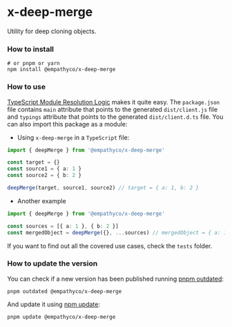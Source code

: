 # x-deep-merge

Utility for deep cloning objects.

### How to install

```
# or pnpm or yarn
npm install @empathyco/x-deep-merge
```

### How to use

[TypeScript Module Resolution Logic](https://www.typescriptlang.org/docs/handbook/module-resolution.html)
makes it quite easy. The `package.json` file contains `main` attribute that points to the generated
`dist/client.js` file and `typings` attribute that points to the generated `dist/client.d.ts` file.
You can also import this package as a module:

- Using `x-deep-merge` in a `TypeScript` file:

```ts
import { deepMerge } from '@empathyco/x-deep-merge'

const target = {}
const source1 = { a: 1 }
const source2 = { b: 2 }

deepMerge(target, source1, source2) // target = { a: 1, b: 2 }
```

- Another example

```ts
import { deepMerge } from '@empathyco/x-deep-merge'

const sources = [{ a: 1 }, { b: 2 }]
const mergedObject = deepMerge({}, ...sources) // mergedObject = { a: 1, b: 2 }
```

If you want to find out all the covered use cases, check the `tests` folder.

### How to update the version

You can check if a new version has been published running
[pnpm outdated](https://pnpm.io/cli/outdated):

`pnpm outdated @empathyco/x-deep-merge`

And update it using [npm update](https://pnpm.io/cli/update):

`pnpm update @empathyco/x-deep-merge`
